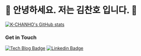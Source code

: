 # 🤖  안녕하세요. 저는 김찬호 입니다. 🐯

[![K-CHANHO's GitHub stats](https://github-readme-stats.vercel.app/api?username=K-CHANHO)](https://github.com/anuraghazra/github-readme-stats)

### Get in Touch

[![Tech Blog Badge](http://img.shields.io/badge/Medium-000000?style=flat-square&logo=medium&lin=https://zzsza.github.io/)](https://chano-s-blog.tistory.com) [![Linkedin Badge](https://img.shields.io/badge/-LinkedIn-blue?style=flat-square&logo=Linkedin&logoColor=white&link=www.linkedin.com/in/chanos0901)](www.linkedin.com/in/chanos0901)
